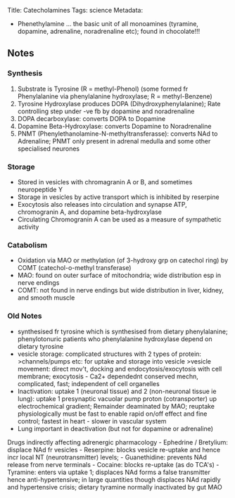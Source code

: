 Title: Catecholamines
Tags: science
Metadata: 

- Phenethylamine … the basic unit of all monoamines (tyramine, dopamine, adrenaline, noradrenaline etc); found in chocolate!!!


## Notes

### Synthesis

1. Substrate is Tyrosine (R = methyl-Phenol) (some formed fr Phenylalanine via phenylalanine hydroxylase; R = methyl-Benzene)
2. Tyrosine Hydroxylase produces DOPA (Dihydroxyphenylalanine); Rate controlling step under -ve fb by dopamine and noradrenaline
3. DOPA decarboxylase: converts DOPA to Dopamine
4. Dopamine Beta-Hydroxylase: converts Dopamine to Noradrenaline
5. PNMT (Phenylethanolamine-N-methyltransferasse): converts NAd to Adrenaline; PNMT only present in adrenal medulla and some other specialised neurones

### Storage

- Stored in vesicles with chromagranin A or B, and sometimes neuropeptide Y
- Storage in vesicles by active transport which is inhibited by reserpine
- Exocytosis also releases into circulation and synapse ATP, chromogranin A, and dopamine beta-hydroxylase
- Circulating Chromogranin A can be used as a measure of sympathetic activity

### Catabolism

- Oxidation via MAO or methylation (of 3-hydroxy grp on catechol ring) by COMT (catechol-o-methyl transferase)
- MAO: found on outer surface of mitochondria; wide distribution esp in nerve endings
- COMT: not found in nerve endings but wide distribution in liver, kidney, and smooth muscle

### Old Notes

- synthesised fr tyrosine which is synthesised from dietary phenylalanine; phenylotonuric patients who phenylalanine hydroxylase depend on dietary tyrosine 
- vesicle storage: complicated structures with 2 types of protein: >channels/pumps etc: for uptake and storage into vesicle >vesicle movement: direct mov't, docking and endocytosis/exocytosis with cell membrane; exocytosis - Ca2+ dependednt conserved mechn, complicated, fast; independent of cell organelles
- Inactivation: uptake 1 (neuronal tissue) and 2 (non-neuronal tissue ie lung): uptake 1 presynaptic vacuolar pump proton (cotransporter) up electrochemical gradient; Remainder deaminated by MAO; reuptake physiologically must be fast to enable rapid on/off effect and fine control; fastest in heart - slower in vascular system 
- Lung important in deactivation (but not for dopamine or adrenaline)

Drugs indirectly affecting adrenergic pharmacology
	- Ephedrine / Bretylium: displace NAd fr vesicles
	- Reserpine: blocks vesicle re-uptake and hence incr local NT (neurotransmitter) levels; 
	- Guanethidine: prevents NAd release from nerve terminals
	- Cocaine: blocks re-uptake (as do TCA's)
	- Tyramine: enters via uptake 1; displaces NAd forms a false transmitter hence anti-hypertensive; in large quantities though displaces NAd rapidly and hypertensive crisis; dietary tyramine normally inactivated by gut MAO
	
